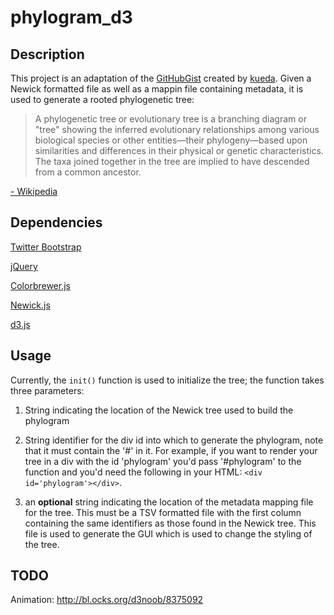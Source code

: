 # phylogram_d3## DescriptionThis project is an adaptation of the [GitHubGist](https://gist.github.com/) created by [kueda](https://gist.github.com/kueda/1036776).  Given a Newick formatted file as well as a mappin file containing metadata, it is used to generate a rooted phylogenetic tree:> A phylogenetic tree or evolutionary tree is a branching diagram or "tree" showing the inferred evolutionary relationships among various biological species or other entities—their phylogeny—based upon similarities and differences in their physical or genetic characteristics. The taxa joined together in the tree are implied to have descended from a common ancestor.[- Wikipedia](https://en.wikipedia.org/wiki/Phylogenetic_tree#Unrooted_tree)## Dependencies[Twitter Bootstrap](https://getbootstrap.com/)[jQuery](https://jquery.com/)[Colorbrewer.js](https://bl.ocks.org/mbostock/5577023)[Newick.js](https://github.com/jasondavies/newick.js)[d3.js](https://d3js.org/)## UsageCurrently, the `init()` function is used to initialize the tree; the function takes three parameters:1. String indicating the location of the Newick tree used to build the phylogram2. String identifier for the div id into which to generate the phylogram, note that it must contain the '#' in it.  For example, if you want to render your tree in a div with the id 'phylogram' you'd pass '#phylogram' to the function and you'd need the following in your HTML: `<div id='phylogram'></div>`.3. an **optional** string indicating the location of the metadata mapping file for the tree.  This must be a TSV formatted file with the first column containing the same identifiers as those found in the Newick tree.  This file is used to generate the GUI which is used to change the styling of the tree.## TODOAnimation: http://bl.ocks.org/d3noob/8375092